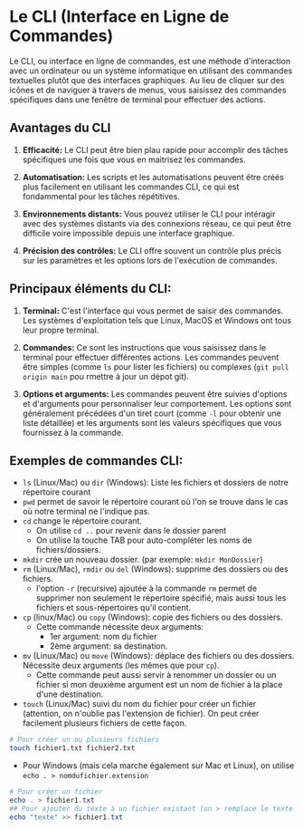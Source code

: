 # Le CLI (Interface en Ligne de Commandes)

Le CLI, ou interface en ligne de commandes, est une méthode d'interaction avec un ordinateur ou un système informatique en utilisant des commandes textuelles plutôt que des interfaces graphiques. Au lieu de cliquer sur des icônes et de naviguer à travers de menus, vous saisissez des commandes spécifiques dans une fenêtre de terminal pour effectuer des actions.

## Avantages du CLI

1. **Efficacité:** Le CLI peut être bien plau rapide pour accomplir des tâches spécifiques une fois que vous en maitrisez les commandes.

2. **Automatisation:** Les scripts et les automatisations peuvent être créés plus facilement en utilisant les commandes CLI, ce qui est fondammental pour les tâches répétitives.

3. **Environnements distants:** Vous pouvez utiliser le CLI pour intéragir avec des systèmes distants via des connexions réseau, ce qui peut être difficile voire impossible depuis une interface graphique.

4. **Précision des contrôles:** Le CLI offre souvent un contrôle plus précis sur les paramètres et les options lors de l'exécution de commandes.

## Principaux éléments du CLI:

1. **Terminal:** C'est l'interface qui vous permet de saisir des commandes. Les systèmes d'exploitation tels que Linux, MacOS et Windows ont tous leur propre terminal. 

2. **Commandes:** Ce sont les instructions que vous saisissez dans le terminal pour effectuer différentes actions. Les commandes peuvent être simples (comme `ls` pour lister les fichiers) ou complexes (`git pull origin main` pou rmettre à jour un dépot git).

3. **Options et arguments:** Les commandes peuvent être suivies d'options et d'arguments pour personnaliser leur comportement. Les options sont généralement précédées d'un tiret court (comme `-l` pour obtenir une liste détaillée) et les arguments sont les valeurs spécifiques que vous fournissez à la commande.

## Exemples de commandes CLI:

- `ls` (Linux/Mac) ou `dir` (Windows): Liste les fichiers et dossiers de notre répertoire courant
- `pwd` permet de savoir le répertoire courant où l'on se trouve dans le cas où notre terminal ne l'indique pas.
- `cd` change le répertoire courant.
    - On utilise `cd ..` pour revenir dans le dossier parent
    - On utilise la touche TAB pour auto-compléter les noms de fichiers/dossiers.
- `mkdir` crée un nouveau dossier. (par exemple: `mkdir MonDossier`)
-  `rm` (Linux/Mac), `rmdir` ou `del` (Windows): supprime des dossiers ou des fichiers.
    - l'option `-r` (recursive) ajoutée à la commande `rm` permet de supprimer non seulement le répertoire spécifié, mais aussi tous les fichiers et sous-répertoires qu'il contient.
- `cp` (linux/Mac) ou `copy` (Windows): copie des fichiers ou des dossiers.
    - Cette commande nécessite deux arguments:
        - 1er argument: nom du fichier
        - 2ème argument: sa destination.
- `mv` (Linux/Mac) ou `move` (Windows): déplace des fichiers ou des dossiers. Nécessite deux arguments (les mêmes que pour `cp`).
    - Cette commande peut aussi servir à renommer un dossier ou un fichier si mon deuxième argument est un nom de fichier à la place d'une destination.
- `touch` (Linux/Mac) suivi du nom du fichier pour créer un fichier (attention, on n'oublie pas l'extension de fichier). On peut créer facilement plusieurs fichiers de cette façon.

```bash
# Pour créer un ou plusieurs fichiers
touch fichier1.txt fichier2.txt
```


- Pour Windows (mais cela marche également sur Mac et Linux), on utilise `echo . > nomdufichier.extension`

```powershell
# Pour créer un fichier
echo . > fichier1.txt
## Pour ajouter du texte à un fichier existant (un > remplace le texte existant, deux >> ajoute du texte à la suite de l'existant)
echo "texte" >> fichier1.txt
```